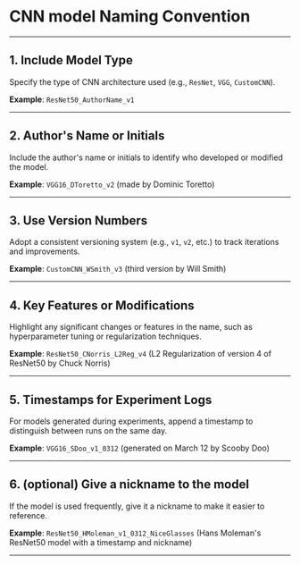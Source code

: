 
# CNN model Naming Convention

---

## **1. Include Model Type**
Specify the type of CNN architecture used (e.g., `ResNet`, `VGG`, `CustomCNN`).

**Example**: `ResNet50_AuthorName_v1`

---

## **2. Author's Name or Initials**
Include the author's name or initials to identify who developed or modified the model.

**Example**: `VGG16_DToretto_v2` (made by Dominic Toretto)

---

## **3. Use Version Numbers**
Adopt a consistent versioning system (e.g., `v1`, `v2`, etc.) to track iterations and improvements.

**Example**: `CustomCNN_WSmith_v3` (third version by Will Smith)

---

## **4. Key Features or Modifications**
Highlight any significant changes or features in the name, such as hyperparameter tuning or regularization techniques.

**Example**: `ResNet50_CNorris_L2Reg_v4` (L2 Regularization of version 4 of ResNet50 by Chuck Norris)

---

## **5. Timestamps for Experiment Logs**
For models generated during experiments, append a timestamp to distinguish between runs on the same day.

**Example**: `VGG16_SDoo_v1_0312` (generated on March 12 by Scooby Doo)

---

## **6. (optional) Give a nickname to the model**
If the model is used frequently, give it a nickname to make it easier to reference.

**Example**: `ResNet50_HMoleman_v1_0312_NiceGlasses` (Hans Moleman's ResNet50 model with a timestamp and nickname)

---

